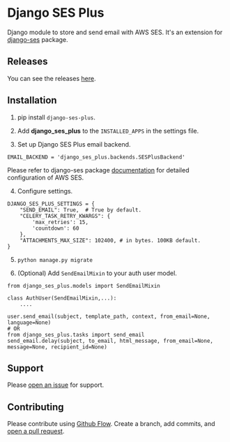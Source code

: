 # Django SES Plus

Django module to store and send email with AWS SES. It's an extension for [django-ses](https://github.com/django-ses/django-ses) package.

## Releases

You can see the releases [here](https://github.com/Hipo/django-ses-plus/releases).

## Installation

1. pip install `django-ses-plus`. 

2. Add **django_ses_plus** to the `INSTALLED_APPS` in the settings file.

3. Set up Django SES Plus email backend.

`EMAIL_BACKEND = 'django_ses_plus.backends.SESPlusBackend'`

Please refer to django-ses package [documentation](https://github.com/django-ses/django-ses) for detailed configuration of AWS SES.

4. Configure settings.

```
DJANGO_SES_PLUS_SETTINGS = {
    "SEND_EMAIL": True,  # True by default.
    "CELERY_TASK_RETRY_KWARGS": {
        'max_retries': 15,
        'countdown': 60
    },
    "ATTACHMENTS_MAX_SIZE": 102400, # in bytes. 100KB default.
}
```

5. `python manage.py migrate`

6. (Optional) Add `SendEmailMixin` to your auth user model.
```
from django_ses_plus.models import SendEmailMixin

class AuthUser(SendEmailMixin,...):
    ....
    
user.send_email(subject, template_path, context, from_email=None, language=None)
# OR
from django_ses_plus.tasks import send_email
send_email.delay(subject, to_email, html_message, from_email=None, message=None, recipient_id=None)
```

## Support

Please [open an issue](https://github.com/Hipo/django-ses-plus/issues/new) for support.

## Contributing

Please contribute using [Github Flow](https://guides.github.com/introduction/flow/). Create a branch, add commits, and [open a pull request](https://github.com/Hipo/django-ses-plus/compare/).
